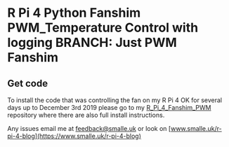 # R Pi 4 Python Fanshim PWM_Temperature Control with logging  BRANCH: Just PWM Fanshim

## Get code

To install the code that was controlling the fan on my R Pi 4 OK for several days up to December 3rd 2019 please go to my [R_Pi_4_Fanshim_PWM](https://github.com/grayerbeard/R_Pi_4_Fanshim_PWM)  repository where there are also full install instructions.

Any issues email me at [feedback@smalle.uk](mailto:feedback@smalle.uk) or look on [www.smalle.uk/r-pi-4-blog](https://www.smalle.uk/r-pi-4-blog)
